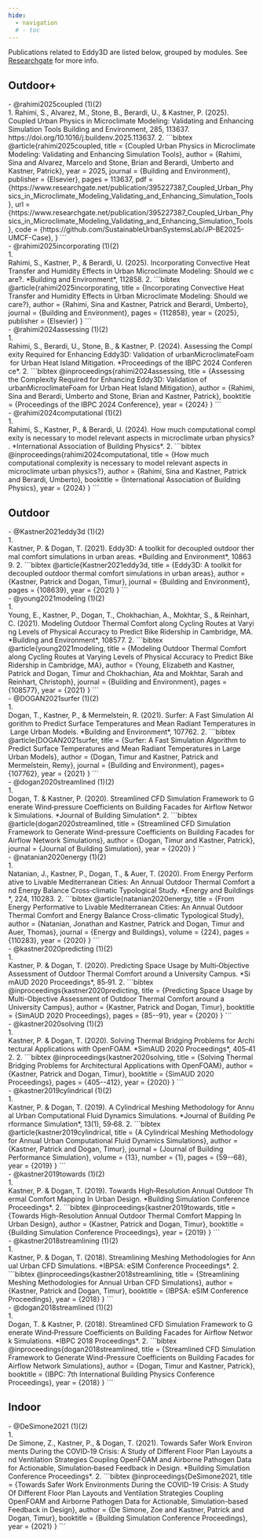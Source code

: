 ```yaml
---
hide:
  - navigation
  # - toc
---
```


Publications related to Eddy3D are listed below, grouped by modules. See [Researchgate](https://www.researchgate.net/profile/Patrick-Kastner/research) for more info.

## Outdoor+


<div class="annotate" markdown>
- @rahimi2025coupled (1)(2)
</div>
1.  Rahimi, S., Alvarez, M., Stone, B., Berardi, U., & Kastner, P. (2025). Coupled Urban Physics in Microclimate Modeling: Validating and Enhancing Simulation Tools Building and Environment, 285, 113637. https://doi.org/10.1016/j.buildenv.2025.113637.
2.  
```bibtex
@article{rahimi2025coupled,
	title        = {Coupled Urban Physics in Microclimate Modeling: Validating and Enhancing Simulation Tools},
	author       = {Rahimi, Sina and Alvarez, Marcelo and Stone, Brian and Berardi, Umberto and Kastner, Patrick},
	year         = 2025,
	journal      = {Building and Environment},
	publisher    = {Elsevier},
	pages        = 113637,
	pdf          = {https://www.researchgate.net/publication/395227387_Coupled_Urban_Physics_in_Microclimate_Modeling_Validating_and_Enhancing_Simulation_Tools},
	url          = {https://www.researchgate.net/publication/395227387_Coupled_Urban_Physics_in_Microclimate_Modeling_Validating_and_Enhancing_Simulation_Tools},
	code         = {https://github.com/SustainableUrbanSystemsLab/JP-BE2025-UMCF-Case},
}
```




<div class="annotate" markdown>
- @rahimi2025incorporating (1)(2)
</div>
1.  Rahimi, S., Kastner, P., & Berardi, U. (2025). Incorporating Convective Heat Transfer and Humidity Effects in Urban Microclimate Modeling: Should we care?. *Building and Environment*, 112858.  
2.  
```bibtex
@article{rahimi2025incorporating,
  title     = {Incorporating Convective Heat Transfer and Humidity Effects in Urban Microclimate Modeling: Should we care?},
  author    = {Rahimi, Sina and Kastner, Patrick and Berardi, Umberto},
  journal   = {Building and Environment},
  pages     = {112858},
  year      = {2025},
  publisher = {Elsevier}
}
```

<div class="annotate" markdown>
- @rahimi2024assessing (1)(2)
</div>
1. Rahimi, S., Berardi, U., Stone, B., & Kastner, P. (2024). Assessing the Complexity Required for Enhancing Eddy3D: Validation of urbanMicroclimateFoam for Urban Heat Island Mitigation. *Proceedings of the IBPC 2024 Conference*.
2.  
```bibtex
@inproceedings{rahimi2024assessing,
  title     = {Assessing the Complexity Required for Enhancing Eddy3D: Validation of urbanMicroclimateFoam for Urban Heat Island Mitigation},
  author    = {Rahimi, Sina and Berardi, Umberto and Stone, Brian and Kastner, Patrick},
  booktitle = {Proceedings of the IBPC 2024 Conference},
  year      = {2024}
}  
```

<div class="annotate" markdown>
- @rahimi2024computational (1)(2)
</div>
1. Rahimi, S., Kastner, P., & Berardi, U. (2024). How much computational complexity is necessary to model relevant aspects in microclimate urban physics?. *International Association of Building Physics*.
2.  
```bibtex
@inproceedings{rahimi2024computational,
  title     = {How much computational complexity is necessary to model relevant aspects in microclimate urban physics?},
  author    = {Rahimi, Sina and Kastner, Patrick and Berardi, Umberto},
  booktitle = {International Association of Building Physics},
  year      = {2024}
}
```

## Outdoor

<div class="annotate" markdown>
- @Kastner2021eddy3d (1)(2)
</div>
1. Kastner, P. & Dogan, T. (2021). Eddy3D: A toolkit for decoupled outdoor thermal comfort simulations in urban areas. *Building and Environment*, 108639.
2.  
```bibtex
@article{Kastner2021eddy3d,
  title   = {Eddy3D: A toolkit for decoupled outdoor thermal comfort simulations in urban areas},
  author  = {Kastner, Patrick and Dogan, Timur},
  journal = {Building and Environment},
  pages   = {108639},
  year    = {2021}
}
```

<div class="annotate" markdown>
- @young2021modeling (1)(2)
</div>
1. Young, E., Kastner, P., Dogan, T., Chokhachian, A., Mokhtar, S., & Reinhart, C. (2021). Modeling Outdoor Thermal Comfort along Cycling Routes at Varying Levels of Physical Accuracy to Predict Bike Ridership in Cambridge, MA. *Building and Environment*, 108577. 
2.  
```bibtex
@article{young2021modeling,
  title   = {Modeling Outdoor Thermal Comfort along Cycling Routes at Varying Levels of Physical Accuracy to Predict Bike Ridership in Cambridge, MA},
  author  = {Young, Elizabeth and Kastner, Patrick and Dogan, Timur and Chokhachian, Ata and Mokhtar, Sarah and Reinhart, Christoph},
  journal = {Building and Environment},
  pages   = {108577},
  year    = {2021}
} 
```

<div class="annotate" markdown>
- @DOGAN2021surfer (1)(2)
</div>
1. Dogan, T., Kastner, P., & Mermelstein, R. (2021). Surfer: A Fast Simulation Algorithm to Predict Surface Temperatures and Mean Radiant Temperatures in Large Urban Models. *Building and Environment*, 107762. 
2.  
```bibtex
@article{DOGAN2021surfer,
  title   = {Surfer: A Fast Simulation Algorithm to Predict Surface Temperatures and Mean Radiant Temperatures in Large Urban Models},
  author  = {Dogan, Timur and Kastner, Patrick and Mermelstein, Remy},
  journal = {Building and Environment},
  pages= {107762},
  year    = {2021}
} 
```

<div class="annotate" markdown>
- @dogan2020streamlined (1)(2)
</div>
1. Dogan, T. & Kastner, P. (2020). Streamlined CFD Simulation Framework to Generate Wind‑pressure Coefficients on Building Facades for Airflow Network Simulations. *Journal of Building Simulation*. 
2.  
```bibtex
@article{dogan2020streamlined,
  title   = {Streamlined CFD Simulation Framework to Generate Wind-pressure Coefficients on Building Facades for Airflow Network Simulations},
  author  = {Dogan, Timur and Kastner, Patrick},
  journal = {Journal of Building Simulation},
  year    = {2020}
} 
```

<div class="annotate" markdown>
- @natanian2020energy (1)(2)
</div>
1. Natanian, J., Kastner, P., Dogan, T., & Auer, T. (2020). From Energy Performative to Livable Mediterranean Cities: An Annual Outdoor Thermal Comfort and Energy Balance Cross‑climatic Typological Study. *Energy and Buildings*, 224, 110283. 
2.  
```bibtex
@article{natanian2020energy,
  title   = {From Energy Performative to Livable Mediterranean Cities: An Annual Outdoor Thermal Comfort and Energy Balance Cross-climatic Typological Study},
  author  = {Natanian, Jonathan and Kastner, Patrick and Dogan, Timur and Auer, Thomas},
  journal = {Energy and Buildings},
  volume  = {224},
  pages   = {110283},
  year    = {2020}
} 
```

<div class="annotate" markdown>
- @kastner2020predicting (1)(2)
</div>
1. Kastner, P. & Dogan, T. (2020). Predicting Space Usage by Multi‑Objective Assessment of Outdoor Thermal Comfort around a University Campus. *SimAUD 2020 Proceedings*, 85‑91. 
2.  
```bibtex
@inproceedings{kastner2020predicting,
  title     = {Predicting Space Usage by Multi-Objective Assessment of Outdoor Thermal Comfort around a University Campus},
  author    = {Kastner, Patrick and Dogan, Timur},
  booktitle = {SimAUD 2020 Proceedings},
  pages     = {85--91},
  year      = {2020}
} 
```

<div class="annotate" markdown>
- @kastner2020solving (1)(2)
</div>
1. Kastner, P. & Dogan, T. (2020). Solving Thermal Bridging Problems for Architectural Applications with OpenFOAM. *SimAUD 2020 Proceedings*, 405‑412. 
2.  
```bibtex
@inproceedings{kastner2020solving,
  title     = {Solving Thermal Bridging Problems for Architectural Applications with OpenFOAM},
  author    = {Kastner, Patrick and Dogan, Timur},
  booktitle = {SimAUD 2020 Proceedings},
  pages     = {405--412},
  year      = {2020}
}
```

<div class="annotate" markdown>
- @kastner2019cylindrical (1)(2)
</div>
1. Kastner, P. & Dogan, T. (2019). A Cylindrical Meshing Methodology for Annual Urban Computational Fluid Dynamics Simulations. *Journal of Building Performance Simulation*, 13(1), 59‑68. 
2.   
```bibtex
@article{kastner2019cylindrical,
  title   = {A Cylindrical Meshing Methodology for Annual Urban Computational Fluid Dynamics Simulations},
  author  = {Kastner, Patrick and Dogan, Timur},
  journal = {Journal of Building Performance Simulation},
  volume  = {13},
  number  = {1},
  pages   = {59--68},
  year    = {2019}
} ```

<div class="annotate" markdown>
- @kastner2019towards (1)(2)
</div>
1. Kastner, P. & Dogan, T. (2019). Towards High‑Resolution Annual Outdoor Thermal Comfort Mapping In Urban Design. *Building Simulation Conference Proceedings*. 
2.  
```bibtex
@inproceedings{kastner2019towards,
  title     = {Towards High-Resolution Annual Outdoor Thermal Comfort Mapping In Urban Design},
  author    = {Kastner, Patrick and Dogan, Timur},
  booktitle = {Building Simulation Conference Proceedings},
  year      = {2019}
} 
```

<div class="annotate" markdown>
- @kastner2018streamlining (1)(2)
</div>
1. Kastner, P. & Dogan, T. (2018). Streamlining Meshing Methodologies for Annual Urban CFD Simulations. *IBPSA: eSIM Conference Proceedings*. 
2.   
```bibtex
@inproceedings{kastner2018streamlining,
  title     = {Streamlining Meshing Methodologies for Annual Urban CFD Simulations},
  author    = {Kastner, Patrick and Dogan, Timur},
  booktitle = {IBPSA: eSIM Conference Proceedings},
  year      = {2018}
} 
```

<div class="annotate" markdown>
- @dogan2018streamlined (1)(2)
</div>
1. Dogan, T. & Kastner, P. (2018). Streamlined CFD Simulation Framework to Generate Wind‑Pressure Coefficients on Building Facades for Airflow Network Simulations. *IBPC 2018 Proceedings*. 
2.    
```bibtex
@inproceedings{dogan2018streamlined,
  title     = {Streamlined CFD Simulation Framework to Generate Wind-Pressure Coefficients on Building Facades for Airflow Network Simulations},
  author    = {Dogan, Timur and Kastner, Patrick},
  booktitle = {IBPC: 7th International Building Physics Conference Proceedings},
  year      = {2018}
} 
```

## Indoor

<div class="annotate" markdown>
- @DeSimone2021 (1)(2)
</div>
1. De Simone, Z., Kastner, P., & Dogan, T. (2021). Towards Safer Work Environments During the COVID‑19 Crisis: A Study of Different Floor Plan Layouts and Ventilation Strategies Coupling OpenFOAM and Airborne Pathogen Data for Actionable, Simulation‑based Feedback in Design. *Building Simulation Conference Proceedings*.
2.  
```bibtex
@inproceedings{DeSimone2021,
  title     = {Towards Safer Work Environments During the COVID-19 Crisis: A Study Of Different Floor Plan Layouts and Ventilation Strategies Coupling OpenFOAM and Airborne Pathogen Data for Actionable, Simulation-based Feedback in Design},
  author    = {De Simone, Zoe and Kastner, Patrick and Dogan, Timur},
  booktitle = {Building Simulation Conference Proceedings},
  year      = {2021}
}
```
